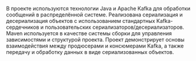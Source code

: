 В проекте используются технологии Java и Apache Kafka для обработки сообщений в распределённой системе. Реализована сериализация и десериализация объектов с использованием стандартных Kafka-сердечников и пользовательских сериализаторов/десериализаторов. Maven используется в качестве системы сборки для управления зависимостями и структурой проекта. Проект демонстрирует основы взаимодействия между продюсерами и консюмерами Kafka, а также передачу и обработку данных в виде сериализованных объектов.

